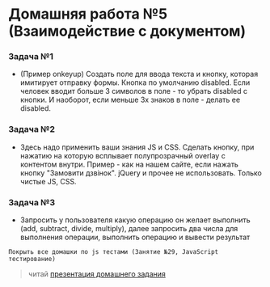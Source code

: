 #  Домашняя работа №5 (Взаимодействие с документом)

### Задача №1

- (Пример onkeyup) Создать поле для ввода текста и кнопку, которая имитирует отправку формы. Кнопка по умолчанию disabled. Если человек вводит больше 3 символов в поле - то убрать disabled с кнопки. И наоборот, если меньше 3х знаков в поле - делать ее disabled.

### Задача №2

- Здесь надо применить ваши знания JS и CSS. Сделать кнопку, при нажатию на которую всплывает полупрозрачный overlay с контентом внутри. Пример - как на нашем сайте, если нажать кнопку "Замовити дзвінок". jQuery и прочее не использовать. Только чистые JS, CSS.

### Задача №3 

- Запросить у пользователя какую операцию он желает выполнить (add, subtract, divide, multiply), далее запросить два числа для выполнения операции, выполнить операцию и вывести результат

```
Покрыть все домашки по js тестами (Занятие №29, JavaScript тестирование)
```


> читай [презентация домашнего задания](https://deutsche-it-schule.com.ua/webroot/pjs/)



